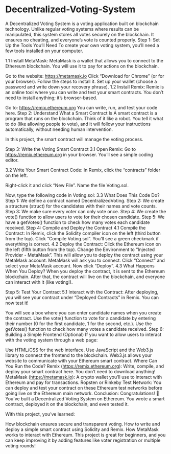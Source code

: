# Decentralized-Voting-System
A Decentralized Voting System is a voting application built on blockchain technology. Unlike regular voting systems where results can be manipulated, this system stores all votes securely on the blockchain. It ensures no cheating, and everyone’s vote is counted properly.
Step 1: Set Up the Tools You’ll Need
To create your own voting system, you’ll need a few tools installed on your computer.

1.1 Install MetaMask:
MetaMask is a wallet that allows you to connect to the Ethereum blockchain. You will use it to pay for actions on the blockchain.

Go to the website: https://metamask.io
Click “Download for Chrome” (or for your browser).
Follow the steps to install it.
Set up your wallet (choose a password and write down your recovery phrase).
1.2 Install Remix:
Remix is an online tool where you can write and test your smart contracts. You don’t need to install anything; it’s browser-based.

Go to: https://remix.ethereum.org
You can write, run, and test your code here.
Step 2: Understand What a Smart Contract Is
A smart contract is a program that runs on the blockchain. Think of it like a robot. You tell it what to do (like allowing people to vote), and it will follow your instructions automatically, without needing human intervention.

In this project, the smart contract will manage the voting process.

Step 3: Write the Voting Smart Contract
3.1 Open Remix:
Go to https://remix.ethereum.org in your browser. You’ll see a simple coding editor.

3.2 Write Your Smart Contract Code:
In Remix, click the “contracts” folder on the left.

Right-click it and click “New File”. Name the file Voting.sol.

Now, type the following code in Voting.sol:
3.3 What Does This Code Do?
Step 1: We define a contract named DecentralizedVoting.
Step 2: We create a structure (struct) for the candidates with their names and vote counts.
Step 3: We make sure every voter can only vote once.
Step 4: We create the vote() function to allow users to vote for their chosen candidate.
Step 5: We have a getVotes() function to check how many votes each candidate received.
Step 4: Compile and Deploy the Contract
4.1 Compile the Contract:
In Remix, click the Solidity compiler icon on the left (third button from the top).
Click “Compile Voting.sol”. You’ll see a green checkmark if everything is correct.
4.2 Deploy the Contract:
Click the Ethereum icon on the left (fifth button from the top).
Change the Environment to “Injected Provider - MetaMask”. This will allow you to deploy the contract using your MetaMask account.
MetaMask will ask you to connect. Click “Connect” and select your MetaMask account.
Now click “Deploy”.
4.3 What Happens When You Deploy?
When you deploy the contract, it is sent to the Ethereum blockchain. After that, the contract will live on the blockchain, and everyone can interact with it (like voting!).

Step 5: Test Your Contract
5.1 Interact with the Contract:
After deploying, you will see your contract under “Deployed Contracts” in Remix. You can now test it!

You will see a box where you can enter candidate names when you create the contract.
Use the vote() function to vote for a candidate by entering their number (0 for the first candidate, 1 for the second, etc.).
Use the getVotes() function to check how many votes a candidate received.
Step 6: Building a Simple Frontend (Optional)
If you want to allow users to interact with the voting system through a web page:

Use HTML/CSS for the web interface.
Use JavaScript and the Web3.js library to connect the frontend to the blockchain.
Web3.js allows your website to communicate with your Ethereum smart contract.
Where Can You Run the Code?
Remix (https://remix.ethereum.org): Write, compile, and deploy your smart contract here. You don’t need to download anything!
MetaMask (https://metamask.io): A crypto wallet you’ll use to interact with Ethereum and pay for transactions.
Ropsten or Rinkeby Test Network: You can deploy and test your contract on these Ethereum test networks before going live on the Ethereum main network.
Conclusion:
Congratulations! 🎉 You’ve built a Decentralized Voting System on Ethereum. You wrote a smart contract, deployed it on the blockchain, and even tested it.

With this project, you’ve learned:

How blockchain ensures secure and transparent voting.
How to write and deploy a simple smart contract using Solidity and Remix.
How MetaMask works to interact with Ethereum.
This project is great for beginners, and you can keep improving it by adding features like voter registration or multiple voting rounds!
